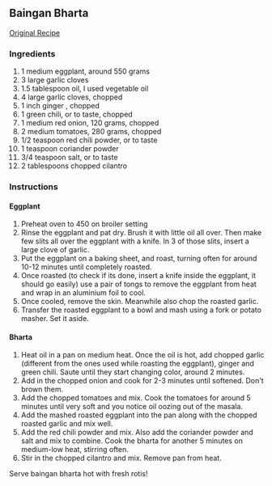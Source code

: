 ## Baingan Bharta

[Original Recipe](https://www.cookwithmanali.com/baingan-bharta/)

### Ingredients

1. 1 medium eggplant, around 550 grams
1. 3 large garlic cloves
1. 1.5 tablespoon oil, I used vegetable oil
1. 4 large garlic cloves, chopped
1. 1 inch ginger , chopped
1. 1 green chili, or to taste, chopped
1. 1 medium red onion, 120 grams, chopped
1. 2 medium tomatoes, 280 grams, chopped
1. 1/2 teaspoon red chili powder, or to taste
1. 1 teaspoon coriander powder
1. 3/4 teaspoon salt, or to taste
1. 2 tablespoons chopped cilantro

### Instructions

#### Eggplant
1. Preheat oven to 450 on broiler setting
1. Rinse the eggplant and pat dry. Brush it with little oil all over. Then make few slits all over the eggplant with a knife. In 3 of those slits, insert a large clove of garlic. 
1. Put the eggplant on a baking sheet, and roast, turning often for around 10-12 minutes until completely roasted.
1. Once roasted (to check if its done, insert a knife inside the eggplant, it should go easily) use a pair of tongs to remove the eggplant from heat and wrap in an aluminium foil to cool.
1. Once cooled, remove the skin. Meanwhile also chop the roasted garlic.
1. Transfer the roasted eggplant to a bowl and mash using a fork or potato masher. Set it aside.

#### Bharta
1. Heat oil in a pan on medium heat. Once the oil is hot, add chopped garlic (different from the ones used while roasting the eggplant), ginger and green chili. Saute until they start changing color, around 2 minutes.
1. Add in the chopped onion and cook for 2-3 minutes until softened. Don't brown them.
1. Add the chopped tomatoes and mix. Cook the tomatoes for around 5 minutes until very soft and you notice oil oozing out of the masala.
1. Add the mashed roasted eggplant into the pan along with the chopped roasted garlic and mix well.
1. Add the red chili powder and mix. Also add the coriander powder and salt and mix to combine. Cook the bharta for another 5 minutes on medium-low heat, stirring often.
1. Stir in the chopped cilantro and mix. Remove pan from heat.

Serve baingan bharta hot with fresh rotis!
